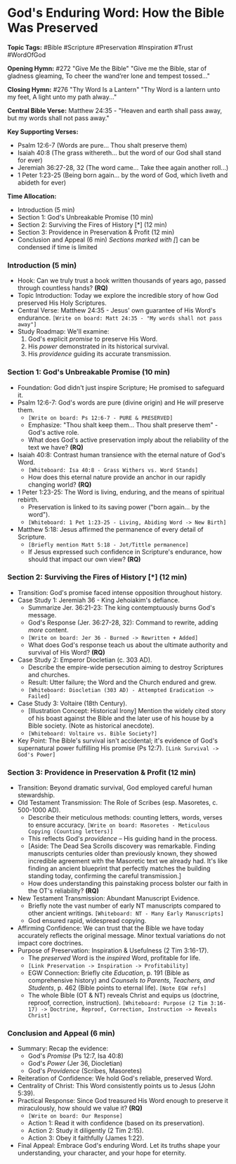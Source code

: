# God's Enduring Word: How the Bible Was Preserved

**Topic Tags:** #Bible #Scripture #Preservation #Inspiration #Trust #WordOfGod

**Opening Hymn:** #272 "Give Me the Bible"
"Give me the Bible, star of gladness gleaming, To cheer the wand’rer lone and tempest tossed..."

**Closing Hymn:** #276 "Thy Word Is a Lantern"
"Thy Word is a lantern unto my feet, A light unto my path alway..."

**Central Bible Verse:** Matthew 24:35 - "Heaven and earth shall pass away, but my words shall not pass away."

**Key Supporting Verses:**
*   Psalm 12:6-7 (Words are pure... Thou shalt preserve them)
*   Isaiah 40:8 (The grass withereth... but the word of our God shall stand for ever)
*   Jeremiah 36:27-28, 32 (The word came... Take thee again another roll...)
*   1 Peter 1:23-25 (Being born again... by the word of God, which liveth and abideth for ever)

**Time Allocation:**
- Introduction (5 min)
- Section 1: God's Unbreakable Promise (10 min)
- Section 2: Surviving the Fires of History [*] (12 min)
- Section 3: Providence in Preservation & Profit (12 min)
- Conclusion and Appeal (6 min)
*Sections marked with [*] can be condensed if time is limited

### Introduction (5 min)
- Hook: Can we truly trust a book written thousands of years ago, passed through countless hands? **(RQ)**
- Topic Introduction: Today we explore the incredible story of how God preserved His Holy Scriptures.
- Central Verse: Matthew 24:35 - Jesus' own guarantee of His Word's endurance. `[Write on board: Matt 24:35 - "My words shall not pass away"]`
- Study Roadmap: We'll examine:
    1.  God's explicit *promise* to preserve His Word.
    2.  His *power* demonstrated in its historical survival.
    3.  His *providence* guiding its accurate transmission.

### Section 1: God's Unbreakable Promise (10 min)
- Foundation: God didn't just inspire Scripture; He promised to safeguard it.
- Psalm 12:6-7: God's words are pure (divine origin) and He *will* preserve them.
    - `[Write on board: Ps 12:6-7 - PURE & PRESERVED]`
    - Emphasize: "Thou shalt keep them... Thou shalt preserve them" - God's active role.
    - What does God's active preservation imply about the reliability of the text we have? **(RQ)**
- Isaiah 40:8: Contrast human transience with the eternal nature of God's Word.
    - `[Whiteboard: Isa 40:8 - Grass Withers vs. Word Stands]`
    - How does this eternal nature provide an anchor in our rapidly changing world? **(RQ)**
- 1 Peter 1:23-25: The Word is living, enduring, and the means of spiritual rebirth.
    - Preservation is linked to its saving power ("born again... by the word").
    - `[Whiteboard: 1 Pet 1:23-25 - Living, Abiding Word -> New Birth]`
- Matthew 5:18: Jesus affirmed the permanence of every detail of Scripture.
    - `[Briefly mention Matt 5:18 - Jot/Tittle permanence]`
    - If Jesus expressed such confidence in Scripture's endurance, how should that impact our own view? **(RQ)**

### Section 2: Surviving the Fires of History [*] (12 min)
- Transition: God's promise faced intense opposition throughout history.
- Case Study 1: Jeremiah 36 - King Jehoiakim's defiance.
    - Summarize Jer. 36:21-23: The king contemptuously burns God's message.
    - God's Response (Jer. 36:27-28, 32): Command to rewrite, adding *more* content.
    - `[Write on board: Jer 36 - Burned -> Rewritten + Added]`
    - What does God's response teach us about the ultimate authority and survival of His Word? **(RQ)**
- Case Study 2: Emperor Diocletian (c. 303 AD).
    - Describe the empire-wide persecution aiming to destroy Scriptures and churches.
    - Result: Utter failure; the Word and the Church endured and grew.
    - `[Whiteboard: Diocletian (303 AD) - Attempted Eradication -> Failed]`
- Case Study 3: Voltaire (18th Century).
    - [Illustration Concept: Historical Irony] Mention the widely cited story of his boast against the Bible and the later use of his house by a Bible society. (Note as historical anecdote).
    - `[Whiteboard: Voltaire vs. Bible Society?]`
- Key Point: The Bible's survival isn't accidental; it's evidence of God's supernatural power fulfilling His promise (Ps 12:7). `[Link Survival -> God's Power]`

### Section 3: Providence in Preservation & Profit (12 min)
- Transition: Beyond dramatic survival, God employed careful human stewardship.
- Old Testament Transmission: The Role of Scribes (esp. Masoretes, c. 500-1000 AD).
    - Describe their meticulous methods: counting letters, words, verses to ensure accuracy. `[Write on board: Masoretes - Meticulous Copying (Counting letters)]`
    - This reflects God's *providence* – His guiding hand in the process.
    - [Aside: The Dead Sea Scrolls discovery was remarkable. Finding manuscripts centuries older than previously known, they showed incredible agreement with the Masoretic text we already had. It's like finding an ancient blueprint that perfectly matches the building standing today, confirming the careful transmission.]
    - How does understanding this painstaking process bolster our faith in the OT's reliability? **(RQ)**
- New Testament Transmission: Abundant Manuscript Evidence.
    - Briefly note the vast number of early NT manuscripts compared to other ancient writings. `[Whiteboard: NT - Many Early Manuscripts]`
    - God ensured rapid, widespread copying.
- Affirming Confidence: We can trust that the Bible we have today accurately reflects the original message. Minor textual variations do not impact core doctrines.
- Purpose of Preservation: Inspiration & Usefulness (2 Tim 3:16-17).
    - The *preserved* Word is the *inspired* Word, profitable for life.
    - `[Link Preservation -> Inspiration -> Profitability]`
    - EGW Connection: Briefly cite *Education*, p. 191 (Bible as comprehensive history) and *Counsels to Parents, Teachers, and Students*, p. 462 (Bible points to eternal life). `[Note EGW refs]`
    - The whole Bible (OT & NT) reveals Christ and equips us (doctrine, reproof, correction, instruction). `[Whiteboard: Purpose (2 Tim 3:16-17) -> Doctrine, Reproof, Correction, Instruction -> Reveals Christ]`

### Conclusion and Appeal (6 min)
- Summary: Recap the evidence:
    - God's *Promise* (Ps 12:7, Isa 40:8)
    - God's *Power* (Jer 36, Diocletian)
    - God's *Providence* (Scribes, Masoretes)
- Reiteration of Confidence: We hold God's reliable, preserved Word.
- Centrality of Christ: This Word consistently points us to Jesus (John 5:39).
- Practical Response: Since God treasured His Word enough to preserve it miraculously, how should we value it? **(RQ)**
    - `[Write on board: Our Response]`
    - Action 1: Read it with confidence (based on its preservation).
    - Action 2: Study it diligently (2 Tim 2:15).
    - Action 3: Obey it faithfully (James 1:22).
- Final Appeal: Embrace God's enduring Word. Let its truths shape your understanding, your character, and your hope for eternity.